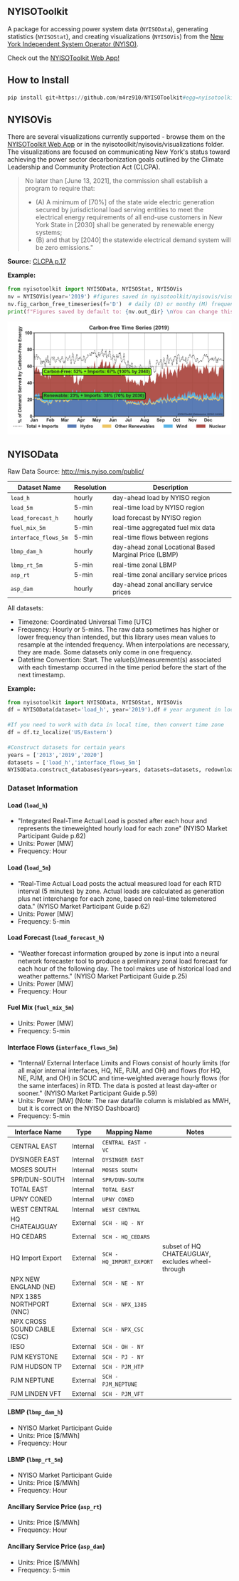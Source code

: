 ## NYISOToolkit

A package for accessing power system data (`NYISOData`), generating statistics (`NYISOStat`), and creating visualizations (`NYISOVis`) from the [New York Independent System Operator (NYISO)](https://www.nyiso.com/).

Check out the [NYISOToolkit Web App!](http://viosimos.com/nyisotoolkit/)

## How to Install

```python
pip install git+https://github.com/m4rz910/NYISOToolkit#egg=nyisotoolkit
```

## NYISOVis
There are several visualizations currently supported - browse them on the [NYISOToolkit Web App](http://viosimos.com/nyisotoolkit/) or in the nyisotoolkit/nyisovis/visualizations folder. The visualizations are focused on communicating New York's status toward achieving the power sector decarbonization goals outlined by the Climate Leadership and Community Protection Act (CLCPA). 

> No later than [June 13, 2021], the commission shall establish a program to require that:
>
> * (A) A minimum of [70%] of the state wide electric generation secured by jurisdictional load serving entities to meet the electrical energy requirements of all end-use customers in New York State in [2030] shall  be generated by  renewable  energy  systems;
> * (B) and that by [2040] the  statewide  electrical demand system will be zero emissions."

**Source:** [CLCPA p.17](https://www.nysenate.gov/legislation/bills/2019/s6599)

**Example:**

```python
from nyisotoolkit import NYISOData, NYISOStat, NYISOVis
nv = NYISOVis(year='2019') #figures saved in nyisotoolkit/nyisovis/visualization folder by default.  
nv.fig_carbon_free_timeseries(f='D')  # daily (D) or monthy (M) frequency is recommended
print(f"Figures saved by default to: {nv.out_dir} \nYou can change this by passing a pathlib object to the out_dir parameter in the NYISOVis object initialization.")

```
![CLCPA](nyisotoolkit/nyisovis/visualizations/2019_carbon_free_timeseries_D.png)
 
## NYISOData
Raw Data Source: http://mis.nyiso.com/public/

Dataset Name | Resolution | Description
--- | --- | --
`load_h` | hourly | day-ahead load by NYISO region
`load_5m` | 5-min | real-time load by NYISO region
`load_forecast_h` | hourly | load forecast by NYISO region
`fuel_mix_5m` | 5-min | real-time aggregated fuel mix data
`interface_flows_5m` | 5-min | real-time flows between regions
`lbmp_dam_h` | hourly | day-ahead zonal Locational Based Marginal Price (LBMP)
`lbmp_rt_5m` | 5-min | real-time zonal LBMP
`asp_rt` | 5-min | real-time zonal ancillary service prices
`asp_dam` | hourly | day-ahead zonal ancillary service prices

All datasets:

* Timezone: Coordinated Universal Time [UTC]
* Frequency: Hourly or 5-mins. The raw data sometimes has higher or lower frequency than intended, but this library uses mean values to resample at the intended frequency. When interpolations are necessary, they are made. Some datasets only come in one frequency.
* Datetime Convention: Start. The value(s)/measurement(s) associated with each timestamp occurred in the time period before the start of the next timestamp.

**Example:**

```python
from nyisotoolkit import NYISOData, NYISOStat, NYISOVis
df = NYISOData(dataset='load_h', year='2019').df # year argument in local time, but returns dataset in UTC

#If you need to work with data in local time, then convert time zone
df = df.tz_localize('US/Eastern')

#Construct datasets for certain years
years = ['2013','2019','2020']
datasets = ['load_h','interface_flows_5m']
NYISOData.construct_databases(years=years, datasets=datasets, redownload=True, reconstruct=True, create_csvs=False)
```

### Dataset Information

#### Load (`load_h`)

* "Integrated Real-Time Actual Load is posted after each hour and represents the timeweighted hourly load for each zone" (NYISO Market Participant Guide p.62)
* Units: Power [MW]
* Frequency: Hour

#### Load (`load_5m`)

* "Real-Time Actual Load posts the actual measured load for each RTD interval (5 minutes) by zone.
Actual loads are calculated as generation plus net interchange for each zone, based on real-time telemetered data." (NYISO Market Participant Guide p.62)
* Units: Power [MW]
* Frequency: 5-min

#### Load Forecast (`load_forecast_h`)

* "Weather forecast information grouped by zone is input into a neural network forecaster tool to produce a preliminary zonal load forecast for each hour of the following day. The tool makes use of historical load and weather patterns." (NYISO Market Participant Guide p.25)
* Units: Power [MW]
* Frequency: Hour

#### Fuel Mix (`fuel_mix_5m`)

* Units: Power [MW]
* Frequency: 5-min

#### Interface Flows (`interface_flows_5m`)

* "Internal/ External Interface Limits and Flows consist of hourly limits (for all major internal interfaces, HQ, NE, PJM, and OH) and flows (for HQ, NE, PJM, and OH) in SCUC and time-weighted average hourly flows (for the same interfaces) in RTD. The data is posted at least day-after or sooner." (NYISO Market Participant Guide p.59)
* Units: Power [MW] (Note: The raw datafile column is mislabled as MWH, but it is correct on the NYISO Dashboard)
* Frequency: 5-min

Interface Name | Type | Mapping Name | Notes
--- | --- | --- | ---
CENTRAL EAST | Internal | `CENTRAL EAST - VC`
DYSINGER EAST | Internal | `DYSINGER EAST`
MOSES SOUTH | Internal | `MOSES SOUTH`
SPR/DUN-SOUTH | Internal | `SPR/DUN-SOUTH`
TOTAL EAST | Internal | `TOTAL EAST`
UPNY CONED | Internal | `UPNY CONED`
WEST CENTRAL | Internal | `WEST CENTRAL`
HQ CHATEAUGUAY | External | `SCH - HQ - NY`
HQ CEDARS | External | `SCH - HQ_CEDARS`
HQ Import Export | External | `SCH - HQ_IMPORT_EXPORT` | subset of HQ CHATEAUGUAY, excludes wheel-through
NPX NEW ENGLAND (NE) | External | `SCH - NE - NY`
NPX 1385 NORTHPORT (NNC) | External | `SCH - NPX_1385`
NPX CROSS SOUND CABLE (CSC) | External | `SCH - NPX_CSC`
IESO | External | `SCH - OH - NY`
PJM KEYSTONE | External | `SCH - PJ - NY`
PJM HUDSON TP | External | `SCH - PJM_HTP`
PJM NEPTUNE | External | `SCH - PJM_NEPTUNE`
PJM LINDEN VFT | External | `SCH - PJM_VFT`

#### LBMP (`lbmp_dam_h`)

* NYISO Market Participant Guide
* Units: Price [$/MWh]
* Frequency: Hour

#### LBMP (`lbmp_rt_5m`)

* NYISO Market Participant Guide
* Units: Price [$/MWh]
* Frequency: Hour

#### Ancillary Service Price (`asp_rt`)

* Units: Price [$/MWh]
* Frequency: Hour

#### Ancillary Service Price (`asp_dam`)

* Units: Price [$/MWh]
* Frequency: 5-min